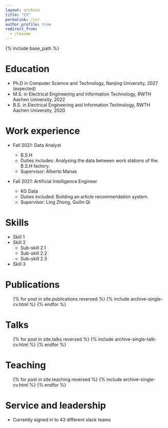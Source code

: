 ```yaml
---
layout: archive
title: "CV"
permalink: /cv/
author_profile: true
redirect_from:
  - /resume
---
```


{% include base_path %}

Education
======
* Ph.D in Computer Science and Technology, Nanjing University, 2027 (expected)
* M.S. in Electrical Engineering and Information Technology, RWTH Aachen University, 2022
* B.S. in Electrical Engineering and Information Technology, RWTH Aachen University, 2020

Work experience
======
* Fall 2021: Data Analyst
  * B.S.H
  * Duties includes: Analysing the data between work stations of the B.S.H factory.
  * Supervisor: Alberto Manas

* Fall 2021: Artificial Intelligence Engineer
  * KG Data
  * Duties included: Building an article recommendation system.
  * Supervisor: Ling Zhong, Guilin Qi
  
Skills
======
* Skill 1
* Skill 2
  * Sub-skill 2.1
  * Sub-skill 2.2
  * Sub-skill 2.3
* Skill 3

Publications
======
  <ul>{% for post in site.publications reversed %}
    {% include archive-single-cv.html %}
  {% endfor %}</ul>
  
Talks
======
  <ul>{% for post in site.talks reversed %}
    {% include archive-single-talk-cv.html  %}
  {% endfor %}</ul>
  
Teaching
======
  <ul>{% for post in site.teaching reversed %}
    {% include archive-single-cv.html %}
  {% endfor %}</ul>
  
Service and leadership
======
* Currently signed in to 43 different slack teams
